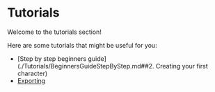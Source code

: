 # Tutorials
Welcome to the tutorials section!

Here are some tutorials that might be useful for you:

- [Step by step beginners guide](./Tutorials/BeginnersGuideStepByStep.md##2. Creating your first character)
- [Exporting](./Tutorials/Exporting.md)
